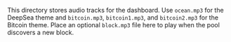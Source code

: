 This directory stores audio tracks for the dashboard. Use `ocean.mp3` for the DeepSea theme and
`bitcoin.mp3`, `bitcoin1.mp3`, and `bitcoin2.mp3` for the Bitcoin theme.
Place an optional `block.mp3` file here to play when the pool discovers a new block.
